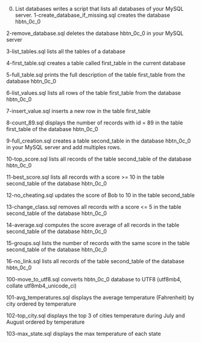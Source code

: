 0. List databases
writes a script that lists all databases of your MySQL server.
1-create_database_if_missing.sql
creates the database hbtn_0c_0

2-remove_database.sql
deletes the database hbtn_0c_0 in your MySQL server

3-list_tables.sql
lists all the tables of a database

4-first_table.sql
creates a table called first_table in the current database

5-full_table.sql
prints the full description of the table first_table from the database hbtn_0c_0

6-list_values.sql
lists all rows of the table first_table from the database hbtn_0c_0

7-insert_value.sql
inserts a new row in the table first_table

8-count_89.sql
displays the number of records with id = 89 in the table first_table of the database hbtn_0c_0

9-full_creation.sql
creates a table second_table in the database hbtn_0c_0 in your MySQL server and add multiples rows.

10-top_score.sql
lists all records of the table second_table of the database hbtn_0c_0

11-best_score.sql
lists all records with a score >= 10 in the table second_table of the database hbtn_0c_0

12-no_cheating.sql
updates the score of Bob to 10 in the table second_table

13-change_class.sql
removes all records with a score <= 5 in the table second_table of the database hbtn_0c_0

14-average.sql
computes the score average of all records in the table second_table of the database hbtn_0c_0

15-groups.sql
lists the number of records with the same score in the table second_table of the database hbtn_0c_0

16-no_link.sql
lists all records of the table second_table of the database hbtn_0c_0

100-move_to_utf8.sql
converts hbtn_0c_0 database to UTF8 (utf8mb4, collate utf8mb4_unicode_ci)

101-avg_temperatures.sql
displays the average temperature (Fahrenheit) by city ordered by temperature

102-top_city.sql
displays the top 3 of cities temperature during July and August ordered by temperature

103-max_state.sql
displays the max temperature of each state
